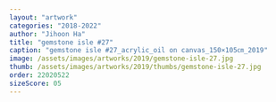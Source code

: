 ```yaml
---
layout: "artwork"
categories: "2018-2022"
author: "Jihoon Ha"
title: "gemstone isle #27"
caption: "gemstone isle #27_acrylic_oil on canvas_150×105㎝_2019"
image: /assets/images/artworks/2019/gemstone-isle-27.jpg
thumb: /assets/images/artworks/2019/thumbs/gemstone-isle-27.jpg
order: 22020522
sizeScore: 05
---
```

